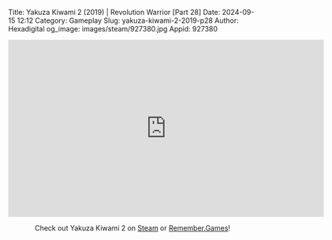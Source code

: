 Title: Yakuza Kiwami 2 (2019) | Revolution Warrior [Part 28]
Date: 2024-09-15 12:12
Category: Gameplay
Slug: yakuza-kiwami-2-2019-p28
Author: Hexadigital
og_image: images/steam/927380.jpg
Appid: 927380

<center><iframe src="https://www.youtube.com/embed/RKHqRRxlvl4?feature=oembed" allow="accelerometer; autoplay; encrypted-media; gyroscope; picture-in-picture" width="640" height="360" frameborder="0"></iframe>

Check out Yakuza Kiwami 2 on [Steam](https://store.steampowered.com/app/927380/?curator_clanid=34633900) or [Remember.Games](https://remember.games/game/344/yakuza-kiwami-2/)!</center>